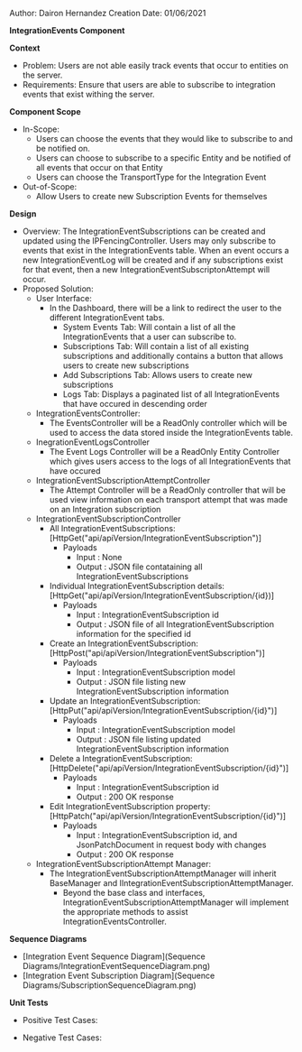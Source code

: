Author: Dairon Hernandez
Creation Date: 01/06/2021

**IntegrationEvents Component**

**Context**

- Problem: Users are not able easily track events that occur to entities on the server.
- Requirements: Ensure that users are able to subscribe to integration events that exist withing the server.

**Component Scope**

- In-Scope:
  - Users can choose the events that they would like to subscribe to and be notified on.
  - Users can choose to subscribe to a specific Entity and be notified of all events that occur on that Entity
  - Users can choose the TransportType for the Integration Event
- Out-of-Scope:
  - Allow Users to create new Subscription Events for themselves

**Design**

- Overview: The IntegrationEventSubscriptions can be created and updated using the IPFencingController. Users may only subscribe to events that exist in the IntegrationEvents table. When an event occurs a new IntegrationEventLog will be created and if any subscriptions exist for that event, then a new IntegrationEventSubscriptonAttempt will occur.
- Proposed Solution:
  - User Interface:
    - In the Dashboard, there will be a link to redirect the user to the different IntegrationEvent tabs.
        - System Events Tab: Will contain a list of all the IntegrationEvents that a user can subscribe to.
        - Subscriptions Tab: Will contain a list of all existing subscriptions and additionally contains a button that allows users to create new subscriptions
        - Add Subscriptions Tab: Allows users to create new subscriptions
        - Logs Tab: Displays a paginated list of all IntegrationEvents that have occured in descending order
  - IntegrationEventsController:
    - The EventsController will be a ReadOnly controller which will be used to access the data stored inside the IntegrationEvents table.
  - InegrationEventLogsController
    - The Event Logs Controller will be a ReadOnly Entity Controller which gives users access to the logs of all IntegrationEvents that have occured
  - IntegrationEventSubscriptionAttemptController
    - The Attempt Controller will be a ReadOnly controller that will be used view information on each transport attempt that was made on an Integration subscription
  - IntegrationEventSubscriptionController  
      - All IntegrationEventSubscriptions: [HttpGet("api/apiVersion/IntegrationEventSubscription")]
        - Payloads
          - Input : None
          - Output : JSON file contataining all IntegrationEventSubscriptions
      - Individual IntegrationEventSubscription details: [HttpGet("api/apiVersion/IntegrationEventSubscription/{id})]
        - Payloads
          - Input : IntegrationEventSubscription id
          - Output : JSON file of all IntegrationEventSubscription information for the specified id
      - Create an IntegrationEventSubscription: [HttpPost("api/apiVersion/IntegrationEventSubscription")]
        - Payloads
          - Input : IntegrationEventSubscription model 
          - Output : JSON file listing new IntegrationEventSubscription information
      - Update an IntegrationEventSubscription: [HttpPut("api/apiVersion/IntegrationEventSubscription/{id}")]
        - Payloads
          - Input : IntegrationEventSubscription model
          - Output : JSON file listing updated IntegrationEventSubscription information
      - Delete a IntegrationEventSubscription: [HttpDelete("api/apiVersion/IntegrationEventSubscription/{id}")]
        - Payloads
          - Input : IntegrationEventSubscription id
          - Output : 200 OK response
      - Edit IntegrationEventSubscription property: [HttpPatch("api/apiVersion/IntegrationEventSubscription/{id}")]
        - Payloads
          - Input : IntegrationEventSubscription id, and JsonPatchDocument in request body with changes
          - Output : 200 OK response
  - IntegrationEventSubscriptionAttempt Manager:
    - The IntegrationEventSubscriptionAttemptManager will inherit BaseManager and IIntegrationEventSubscriptionAttemptManager.
      - Beyond the base class and interfaces, IntegrationEventSubscriptionAttemptManager will implement the appropriate methods to assist IntegrationEventsController.

**Sequence Diagrams**

- [Integration Event Sequence Diagram](Sequence Diagrams/IntegrationEventSequenceDiagram.png)
- [Integration Event Subscription Diagram](Sequence Diagrams/SubscriptionSequenceDiagram.png)

**Unit Tests**

- Positive Test Cases:

- Negative Test Cases:
